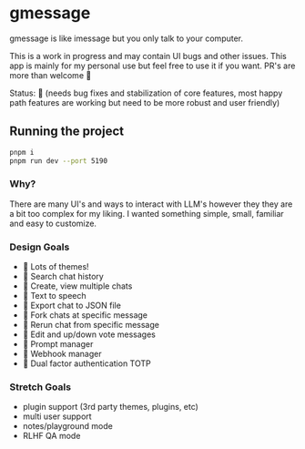 # gmessage

gmessage is like imessage but you only talk to your computer.

This is a work in progress and may contain UI bugs and other issues. This app is mainly for my personal use but feel free to use it if you want. PR's are more than welcome 🙏

Status: 🐣 (needs bug fixes and stabilization of core features, most happy path features are working but need to be more robust and user friendly)

## Running the project

```bash
pnpm i
pnpm run dev --port 5190
```

### Why?

There are many UI's and ways to interact with LLM's however they they are a bit too complex for my liking. I wanted something simple, small, familiar and easy to customize.

### Design Goals

- 🐥 Lots of themes!
- 🐣 Search chat history
- 🐣 Create, view multiple chats
- 🐣 Text to speech
- 🐣 Export chat to JSON file
- 🥚 Fork chats at specific message
- 🥚 Rerun chat from specific message
- 🥚 Edit and up/down vote messages
- 🥚 Prompt manager
- 🥚 Webhook manager
- 🥚 Dual factor authentication TOTP

### Stretch Goals
- plugin support (3rd party themes, plugins, etc)
- multi user support
- notes/playground mode
- RLHF QA mode